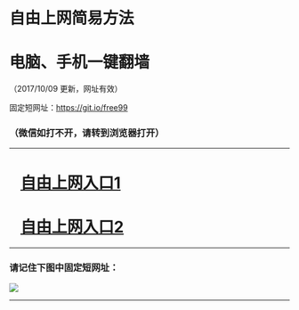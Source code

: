 ﻿# 自由上网简易方法

# 电脑、手机一键翻墙

（2017/10/09 更新，网址有效）

固定短网址：https://git.io/free99

### （微信如打不开，请转到浏览器打开）


***





# &nbsp;&nbsp; <a href="http://ft2037127679.fwq-tz-1001.info/fwqtz01.html?t=10090018839 " target="_blank">自由上网入口1</a>
# &nbsp;&nbsp; <a href="http://ft2512614045.fwq-tz-1002.info/fwqtz02.html?t=100900128138 " target="_blank">自由上网入口2</a>
***

### 请记住下图中固定短网址：

<img src="https://s3-us-west-2.amazonaws.com/fwq-1001/yjfq-20170905okok.png" /> 


***

